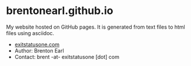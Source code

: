 brentonearl.github.io
=====================

My website hosted on GitHub pages.  It is generated from text files to
html files using asciidoc.

*  [exitstatusone.com](http://exitstatusone.com)
*  Author: Brenton Earl
*  Contact:  brent -at- exitstatusone [dot] com
